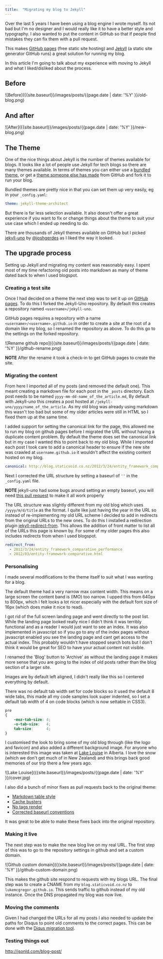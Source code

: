 ```yaml
---
title:  "Migrating my blog to Jekyll"
---
```

Over the last 5 years I have been using a blog engine I wrote myself. Its not bad but I'm no designer and I would really like it to have a better style and typography. I also wanted to put the content in GitHub so that if people find mistakes they can fix them with a pull request.

This makes [GitHub pages] (free static site hosting) and [Jekyll](https://jekyllrb.com/) (a static site generator GitHub runs) a great solution for running my blog.

In this article I'm going to talk about my experience with moving to Jekyll and what I liked/disliked about the process.

## Before
![Before]({{site.baseurl}}/images/posts/{{page.date | date: '%Y' }}/old-blog.png)

## And after
![After]({{site.baseurl}}/images/posts/{{page.date | date: '%Y' }}/new-blog.png)


## The Theme
One of the nice things about Jekyll is the number of themes available for blogs. It looks like a lot of people use Jekyll for tech blogs so there are many themes available. In terms of themes you can either use a [bundled theme](https://pages.github.com/themes/), or get a [theme someone else has made](http://jekyllthemes.org) from GitHub and fork it to run your blog.

Bundled themes are pretty nice in that you can set them up very easily, eg in your `_config.yaml`:

``` yaml
theme: jekyll-theme-architect
```

But there is far less selection available. It also doesn't offer a great experience if you want to fix or change things about the theme to suit your use case which I ended up needing to do.

There are thousands of Jekyll themes available on GitHub but I picked [jekyll-uno](https://github.com/joshgerdes/jekyll-uno) by [@joshgerdes](http://joshgerdes.com/2016/jekyll-uno-a-minimal-responsive-theme-for-jekyll/) as I liked the way it looked.

## The upgrade process

Setting up Jekyll and migrating my content was reasonably easy. I spent most of my time refactoring old posts into markdown as many of theme dated back to when I used blogspot.

### Creating a test site

Once I had decided on a theme the next step was to set it up on [GitHub pages]. To do this I forked the Jekyll-Uno repository. By default this creates a repository named `<username>/jekyll-uno`.

GitHub pages requires a repository with a name `<username>/<username>.github.io` in order to create a site at the root of a domain like my blog, so I renamed the repository as above. To do this go to the settings on the forked repository.

![Rename github repo]({{site.baseurl}}/images/posts/{{page.date | date: '%Y' }}/github-rename.png)

**NOTE** After the rename it took a check-in to get GitHub pages to create the site.

### Migrating the content

From here I imported all of my posts (and removed the default one). This meant creating a markdown file for each post in the `_posts` directory. Each post needs to be named `yyyy-mm-dd-name_of_the_article.md`, By default with Jekyll-uno this creates a post hosted at `/jekyll-uno/yyyy/name_of_the_article`. As my old blog was already using markdown this wasn't too bad but some of my older articles were still in HTML so I fixed them up at the same time.


I added support for setting the canonical link for the page, this allowed me to run my blog on github pages before I migrated the URL without having a duplicate content problem. By default the theme does set the canonical link but in my case I wanted this to point back to my old blog. While I imported each post I took care to add a canonical header to ensure if the new site was crawled at `username.github.io` it wouldn't affect the existing content hosted on my blog.

```yaml
canonical: http://blog.staticvoid.co.nz/2012/3/24/entity_framework_comparative_performance
```

Next I corrected the URL structure by setting a baseurl of `''` in the `_config.yaml` file.

**NOTE** jekyll-uno had some bugs around setting an empty baseurl, you will need [this pull request](https://github.com/joshgerdes/jekyll-uno/pull/60) to make it all work properly

The URL structure was slightly different from my old blog which uses `/yyyy/m/d/title` as the format. I quite like just having the year in the URL so instead of re-implementing my old URL scheme I decided to add in redirects from the original URLs to the new ones. To do this I installed a redirection plugin [jekyll-redirect-from](https://github.com/jekyll/jekyll-redirect-from). This allows the addition of front matter to list all of the URLs this page is known by. For some of my older pages this also includes redirects from when I used blogspot.

``` yaml
redirect_from:
  - 2012/3/24/entity_framework_comparative_performance
  - 2012/03/entity-framework-comparative.html
```

### Personalising

I made several modifications to the theme itself to suit what I was wanting for a blog.

The default theme had a very narrow max content width. This means on a large screen the content band is (IMO) too narrow. I upped this from 640px to 800px, which I felt looks a lot nicer especially with the default font size of 16px (which does make it nice to read).

I got rid of the full screen landing page and went directly to the post list. While the landing page looked really nice I didn't think it was terribly functional and as a reader I would just want to see an index. It was also implemented in javascript so if you go to any of the index pages without javascript enabled you see the landing page and cant get access to the actual index. This probably wouldn't have stopped search bots but I don't think it would be great for SEO to have your actual content not visible.


I renamed the 'Blog' button to 'Archive' as without the landing page it makes more sense that you are going to the index of old posts rather than the blog section of a larger site.

Images are by default left aligned, I didn't really like this so I centered everything by default.

There was no default tab width set for code blocks so it used the default 8 wide tabs, this made all my code samples look super indented, so I set a default tab width of 4 on code blocks (which is now settable in CSS3).

``` css
pre
{
    -moz-tab-size: 4;
    -o-tab-size:   4;
    tab-size:      4;
}
```

I customised the look to bring some of my old blog through (like the logo and favicon) and also added a different background image. For anyone who is interested this image was taken at [Lake Louise](https://www.google.co.nz/maps/place/Lake+Louise,+AB,+Canada/@51.4139042,-116.2406884,15.25z/data=!4m5!3m4!1s0x53775d28a0e1ce11:0x3c373c7b6365bce6!8m2!3d51.4253705!4d-116.1772552) in Alberta. I love the snow (which we don't get much of in New Zealand) and this brings back good memories of our trip there a few years ago.

![Lake Louise]({{site.baseurl}}/images/posts/{{page.date | date: '%Y' }}/cover.jpg)


I also did a bunch of minor fixes as pull requests back to the original theme:

 - [Markdown table style](https://github.com/joshgerdes/jekyll-uno/pull/64)
 - [Cache busters](https://github.com/joshgerdes/jekyll-uno/pull/62)
 - [No tags render](https://github.com/joshgerdes/jekyll-uno/pull/61)
 - [Corrected baseurl conventions](https://github.com/joshgerdes/jekyll-uno/pull/60)

It was great to be able to make these fixes back into the original repository.

### Making it live

The next step was to make the new blog live on my real URL. The first step of this was to go to the repository settings in github and set a custom domain.

![Github custom domain]({{site.baseurl}}/images/posts/{{page.date | date: '%Y' }}/github-custom-domain.png)

This makes the github site respond to requests with my blogs URL. The final step was to create a CNAME from my `blog.staticvoid.co.nz` to `lukemcgregor.github.io`. This sends traffic to github instead of my old instance. Once the DNS propagated my blog was now live.

### Moving the comments

Given I had changed the URLs for all my posts I also needed to update the paths for Disqus to point old comments to the correct pages. This can be done with the [Diqus migration tool](https://disqus.com/admin/discussions/migrate/).

### Testing things out


http://jsonld.com/blog-post/

[GitHub pages]: https://pages.github.com
